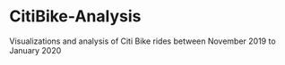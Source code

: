 # CitiBike-Analysis
Visualizations and analysis of Citi Bike rides between November 2019 to January 2020
